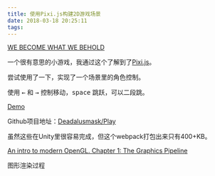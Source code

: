 ```yaml
---
title: 使用Pixi.js构建2D游戏场景
date: 2018-03-18 20:25:11
tags:
---
```

[WE BECOME WHAT WE BEHOLD](https://ncase.itch.io/wbwwb)

一个很有意思的小游戏，我通过这个了解到了[Pixi.js](https://github.com/pixijs/pixi.js)。

尝试使用了一下，实现了一个场景里的角色控制。

使用 <kbd>←</kbd> 和 <kbd>→</kbd> 控制移动，<kbd>space</kbd> 跳跃，可以二段跳。

[Demo](/demo/play/index.html)

Github项目地址：[Deadalusmask/Play](https://github.com/Deadalusmask/Play)

虽然这些在Unity里很容易完成，但这个webpack打包出来只有400+KB。


[An intro to modern OpenGL. Chapter 1: The Graphics Pipeline](http://duriansoftware.com/joe/An-intro-to-modern-OpenGL.-Chapter-1:-The-Graphics-Pipeline.html)

图形渲染过程
